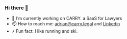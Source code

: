### Hi there 👋

- 🔭 I’m currently working on CARRY. a SaaS for Lawyers
- 📫 How to reach me: adrian@carry.legal and [Linkedin](www.linkedin.com/in/adrian117/)
- ⚡ Fun fact: I like running and ski.
